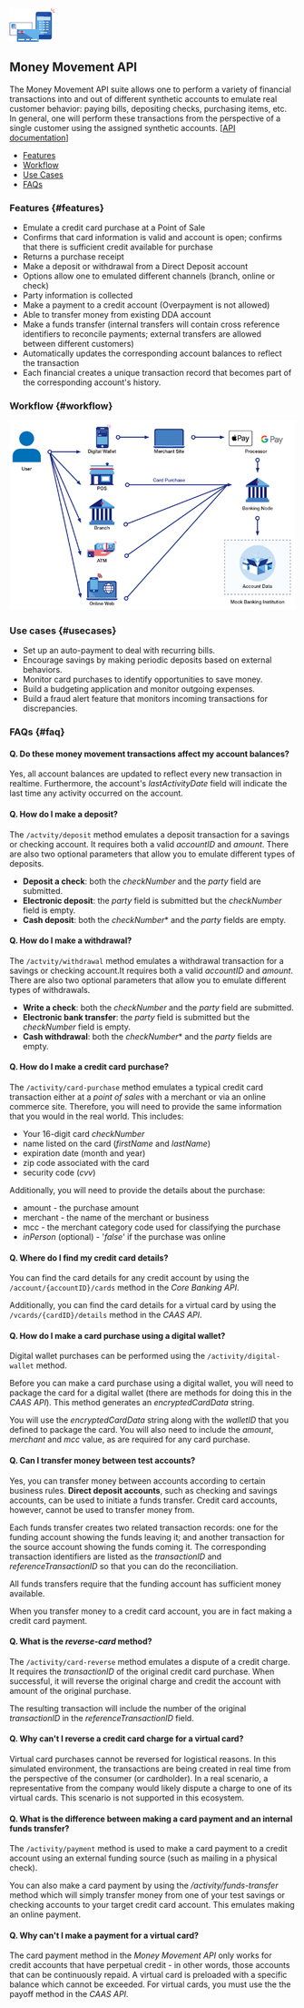 ![Money API](./img/MoneyIcon.png)
## Money Movement API

The Money Movement API suite allows one to perform a variety of financial transactions into and out of different synthetic accounts to emulate real customer behavior: paying bills, depositing checks, purchasing items, etc. In general, one will perform these transactions from the perspective of a single customer using the assigned synthetic accounts. [[API documentation](./moneySpec.md)]

- [Features](#features)
- [Workflow](#workflow)
- [Use Cases](#usecases)
- [FAQs](#faq)

### Features {#features}
- Emulate a credit card purchase at a Point of Sale
- Confirms that card information is valid and account is open; confirms that there is sufficient credit available for purchase
- Returns a purchase receipt
- Make a deposit or withdrawal from a Direct Deposit account
- Options allow one to emulated different channels (branch, online or check)
- Party information is collected
- Make a payment to a credit account (Overpayment is not allowed)
- Able to transfer money from existing DDA account
- Make a funds transfer (internal transfers will contain cross reference identifiers to reconcile payments; external transfers are allowed between different customers)
- Automatically updates the corresponding account balances to reflect the transaction
- Each financial creates a unique transaction record that becomes part of the corresponding account's history.

### Workflow {#workflow}
![Money Movement Workflow](./img/money-movement-workflow.png)

### Use cases {#usecases}
- Set up an auto-payment to deal with recurring bills.
- Encourage savings by making periodic deposits based on external behaviors.
- Monitor card purchases to identify opportunities to save money.
- Build a budgeting application and monitor outgoing expenses.
- Build a fraud alert feature that monitors incoming transactions for discrepancies.

### FAQs {#faq}
#### Q. Do these money movement transactions affect my account balances?
Yes, all account balances are updated to reflect every new transaction in realtime. Furthermore, the account's *lastActivityDate* field will indicate the last time any activity occurred on the account.

#### Q. How do I make a deposit?
The `/actvity/deposit` method emulates a deposit transaction for a savings or checking account. It requires both a valid *accountID* and *amount*. There are also two optional parameters that allow you to emulate different types of deposits.

 - **Deposit a check**: both the *checkNumber* and the *party* field are submitted.
 - **Electronic deposit**: the *party* field is submitted but the *checkNumber* field is empty.
 - **Cash deposit**: both the *checkNumber** and the *party* fields are empty.


#### Q. How do I make a withdrawal?
The `/actvity/withdrawal` method emulates a withdrawal transaction for a savings or checking account.It requires both a valid *accountID* and *amount*. There are also two optional parameters that allow you to emulate different types of withdrawals.

 - **Write a check**: both the *checkNumber* and the *party* field are submitted.
 - **Electronic bank transfer**: the *party* field is submitted but the *checkNumber* field is empty.
 - **Cash withdrawal**: both the *checkNumber** and the *party* fields are empty.

#### Q. How do I make a credit card purchase?
The `/activity/card-purchase` method emulates a typical credit card transaction either at a *point of sales* with a merchant or via an online commerce site. Therefore, you will need to provide the same information that you would in the real world. This includes:
 - Your 16-digit card *checkNumber*
 - name listed on the card (*firstName* and *lastName*)
 - expiration date (month and year)
 - zip code associated with the card
 - security code (*cvv*)

Additionally, you will need to provide the details about the purchase:
  - amount - the purchase amount
  - merchant - the name of the merchant or business
  - mcc - the merchant category code used for classifying the purchase
  - *inPerson* (optional) - '*false*' if the purchase was online

#### Q. Where do I find my credit card details?
You can find the card details for any credit account by using the `/account/{accountID}/cards` method in the *Core Banking API*.

Additionally, you can find the card details for a virtual card by using the `/vcards/{cardID}/details` method in the *CAAS API*.

#### Q. How do I make a card purchase using a digital wallet?
Digital wallet purchases can be performed using the `/activity/digital-wallet` method.

Before you can make a card purchase using a digital wallet, you will need to package the card for a digital wallet (there are methods for doing this in the *CAAS API*). This method generates an *encryptedCardData* string.

You will use the *encryptedCardData* string along with the *walletID* that you defined to package the card. You will also need to include the *amount*, *merchant* and *mcc* value, as are required for any card purchase.

#### Q. Can I transfer money between test accounts?
Yes, you can transfer money between accounts according to certain business rules. **Direct deposit accounts**, such as checking and savings accounts, can be used to initiate a funds transfer. Credit card accounts, however, cannot be used to transfer money from.

Each funds transfer creates two related transaction records: one for the funding account showing the funds leaving it; and another transaction for the source account showing the funds coming it. The corresponding transaction identifiers are listed as the *transactionID* and *referenceTransactionID* so that you can do the reconciliation.

All funds transfers require that the funding account has sufficient money available.

When you transfer money to a credit card account, you are in fact making a credit card payment.

#### Q. What is the *reverse-card* method?
The `/activity/card-reverse` method emulates a dispute of a credit charge. It requires the *transactionID* of the original credit card purchase. When successful, it will reverse the original charge and credit the account with amount of the original purchase.

The resulting transaction will include the number of the original *transactionID* in the *referenceTransactionID* field.

#### Q. Why can't I reverse a credit card charge for a virtual card?
Virtual card purchases cannot be reversed for logistical reasons. In this simulated environment, the transactions are being created in real time from the perspective of the consumer (or cardholder). In a real scenario, a representative from the company would likely dispute a charge to one of its virtual cards. This scenario is not supported in this ecosystem.

#### Q. What is the difference between making a card payment and an internal funds transfer?
The `/activity/payment` method is used to make a card payment to a credit account using an external funding source (such as mailing in a physical check).

You can also make a card payment by using the */activity/funds-transfer* method which will simply transfer money from one of your test savings or checking accounts to your target credit card account. This emulates making an online payment.

#### Q. Why can't I make a payment for a virtual card?
The card payment method in the *Money Movement API* only works for credit accounts that have perpetual credit - in other words, those accounts that can be continuously repaid. A virtual card is preloaded with a specific balance which cannot be exceeded. For virtual cards, you must use the the payoff method in the *CAAS API*.
